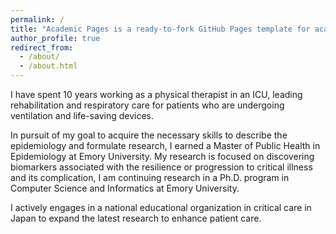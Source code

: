 ```yaml
---
permalink: /
title: "Academic Pages is a ready-to-fork GitHub Pages template for academic personal websites"
author_profile: true
redirect_from: 
  - /about/
  - /about.html
---
```

I have spent 10 years working as a physical therapist in an ICU, leading rehabilitation and respiratory care for patients who are undergoing ventilation and life-saving devices. 

In pursuit of my goal to acquire the necessary skills to describe the epidemiology and formulate research, I earned a Master of Public Health in Epidemiology at Emory University. My research is focused on discovering biomarkers associated with the resilience or progression to critical illness and its complication, I am continuing research in a Ph.D. program in Computer Science and Informatics at Emory University. 

I actively engages in a national educational organization in critical care in Japan to expand the latest research to enhance patient care.